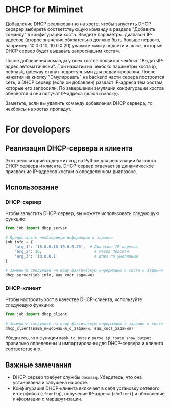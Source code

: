 # DHCP for Miminet
Добавление DHCP реализованно на хосте, чтобы запустить DHCP серврер выбирете соответствующую команду в разделе "Добавить команду" в конфигурации хоста.
Введите параметры: диапазон IP-адресов (второе значение обязательно должно быть больше первого, например: 10.0.0.10, 10.0.0.20)
укажите маску подсети и шлюз, которые DHCP сервер будет выдавать запросившим хостам.

После добавления команды у всех хостов появится чекбокс "ВыдатьIP-адрес автоматически". При нажатии на чекбокс параметры хоста ip, netmask, gateway станут недоступными для редактирования.
После нажатия на кнопку "Эмулировать" на backend части серера построится сеть, и DHCP сервер (если он добавлен) раздаст IP-адреса тем хостам, которые его запросили.
По завершении эмуляции конфигурации хостов обновятся и они получат IP-адреса (шлюз и маску). 

Заметьте, если вы удалить команду добавления DHCP сервера, то чекбоксы на хостах пропадут.



# For developers

## Реализация DHCP-сервера и клиента

Этот репозиторий содержит код на Python для реализации базового DHCP-сервера и клиента. DHCP-сервер отвечает за динамическое присвоение IP-адресов хостам в определенном диапазоне.

## Использование

### DHCP-сервер

Чтобы запустить DHCP-сервер, вы можете использовать следующую функцию:

```python
from job import dhcp_server

# Предоставьте необходимую информацию о задании
job_info = {
    'arg_1': '10.0.0.10,10.0.0.20',  # Диапазон IP-адресов
    'arg_2': 16,                       # Маска подсети
    'arg_3': '10.0.0.1'                # Шлюз по умолчанию
}

# Замените следующее на вашу фактическую информацию о хосте и задании
dhcp_server(job_info, ваш_хост_задания)
```

### DHCP-клиент

Чтобы настроить хост в качестве DHCP-клиента, используйте следующую функцию:

```python
from job import dhcp_client

# Замените следующее на вашу фактическую информацию о задании и хосте
dhcp_client(ваша_информация_о_задании, ваш_хост_задания)
```

Убедитесь, что функции `mask_to_byte` и `parse_ip_route_show_output` правильно определены и импортированы для DHCP-сервера и клиента соответственно.

## Важные замечания

- DHCP-сервер требует службы `dnsmasq`. Убедитесь, что она установлена и запущена на хосте.
- Конфигурация DHCP-клиента включает в себя установку сетевого интерфейса (`ifconfig`), получение IP-адреса (`dhclient`) и обновление информации о маршрутизации.

